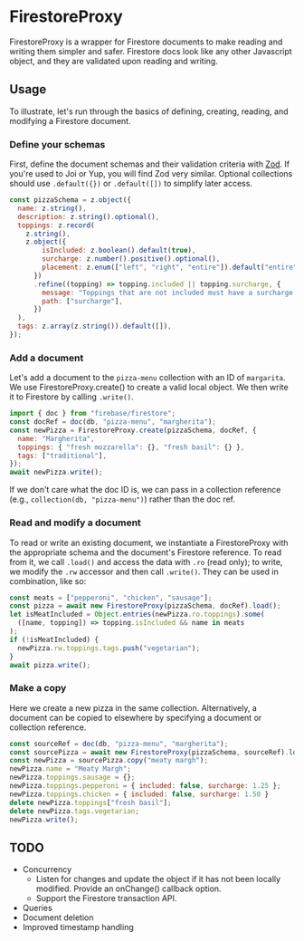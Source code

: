 # FirestoreProxy

FirestoreProxy is a wrapper for Firestore documents to make reading and writing
them simpler and safer.  Firestore docs look like any other Javascript object,
and they are validated upon reading and writing.

## Usage

To illustrate, let's run through the basics of defining, creating, reading, and
modifying a Firestore document.

### Define your schemas

First, define the document schemas and their validation criteria with
[Zod](https://github.com/colinhacks/zod).  If you're used to Joi or Yup, you
will find Zod very similar.  Optional collections should use `.default({})` or
`.default([])` to simplify later access.

```javascript
const pizzaSchema = z.object({
  name: z.string(),
  description: z.string().optional(),
  toppings: z.record(
    z.string(),
    z.object({
        isIncluded: z.boolean().default(true),
        surcharge: z.number().positive().optional(),
        placement: z.enum(["left", "right", "entire"]).default("entire"),
      })
      .refine((topping) => topping.included || topping.surcharge, {
        message: "Toppings that are not included must have a surcharge.",
        path: ["surcharge"],
      })
  ),
  tags: z.array(z.string()).default([]),
});
```

### Add a document

Let's add a document to the `pizza-menu` collection with an ID of `margarita`.
We use FirestoreProxy.create() to create a valid local object.  We then write it
to Firestore by calling `.write()`.

```javascript
import { doc } from "firebase/firestore";
const docRef = doc(db, "pizza-menu", "margherita");
const newPizza = FirestoreProxy.create(pizzaSchema, docRef, {
  name: "Margherita",
  toppings: { "fresh mozzarella": {}, "fresh basil": {} },
  tags: ["traditional"],
});
await newPizza.write();
```

If we don't care what the doc ID is, we can pass in a collection reference
(e.g., `collection(db, "pizza-menu")`) rather than the doc ref.

### Read and modify a document

To read or write an existing document, we instantiate a FirestoreProxy with the
appropriate schema and the document's Firestore reference.  To read from it, we
call `.load()` and access the data with `.ro` (read only); to write, we modify
the `.rw` accessor and then call `.write()`.  They can be used in combination,
like so:

```javascript
const meats = ["pepperoni", "chicken", "sausage"];
const pizza = await new FirestoreProxy(pizzaSchema, docRef).load();
let isMeatIncluded = Object.entries(newPizza.ro.toppings).some(
  ([name, topping]) => topping.isIncluded && name in meats
);
if (!isMeatIncluded) {
  newPizza.rw.toppings.tags.push("vegetarian");
}
await pizza.write();
```

### Make a copy

Here we create a new pizza in the same collection.  Alternatively, a document
can be copied to elsewhere by specifying a document or collection reference.

```javascript
const sourceRef = doc(db, "pizza-menu", "margherita");
const sourcePizza = await new FirestoreProxy(pizzaSchema, sourceRef).load();
const newPizza = sourcePizza.copy("meaty margh");
newPizza.name = "Meaty Margh";
newPizza.toppings.sausage = {};
newPizza.toppings.pepperoni = { included: false, surcharge: 1.25 };
newPizza.toppings.chicken = { included: false, surcharge: 1.50 }
delete newPizza.toppings["fresh basil"];
delete newPizza.tags.vegetarian;
newPizza.write();
```

## TODO

* Concurrency
  * Listen for changes and update the object if it has not been locally
    modified.  Provide an onChange() callback option.
  * Support the Firestore transaction API.
* Queries
* Document deletion
* Improved timestamp handling
